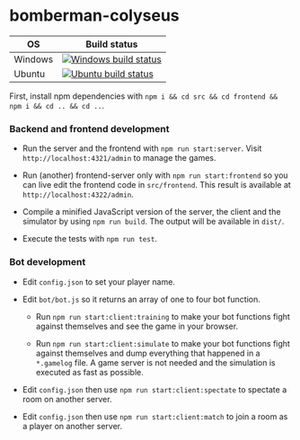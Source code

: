 # bomberman-colyseus

| OS | Build status |
| - | - |
| Windows | [![Windows build status](https://ci.appveyor.com/api/projects/status/github/asimmon/bomberman-colyseus?svg=true&branch=master)](https://ci.appveyor.com/project/asimmon/bomberman-colyseus) |
| Ubuntu | [![Ubuntu build status](https://travis-ci.org/asimmon/bomberman-colyseus.svg?branch=master)](https://travis-ci.org/asimmon/bomberman-colyseus) |

First, install npm dependencies with `npm i && cd src && cd frontend && npm i && cd .. && cd ..`.

### Backend and frontend development

- Run the server and the frontend with `npm run start:server`. Visit `http://localhost:4321/admin` to manage the games.

- Run (another) frontend-server only with `npm run start:frontend` so you can live edit the frontend code in `src/frontend`. This result is available at `http://localhost:4322/admin`.

- Compile a minified JavaScript version of the server, the client and the simulator by using `npm run build`. The output will be available in `dist/`.

- Execute the tests with `npm run test`.

### Bot development

- Edit `config.json` to set your player name.

- Edit `bot/bot.js` so it returns an array of one to four bot function.

  - Run `npm run start:client:training` to make your bot functions fight against themselves and see the game in your browser.

  - Run `npm run start:client:simulate` to make your bot functions fight against themselves and dump everything that happened in a `*.gamelog` file. A game server is not needed and the simulation is executed as fast as possible.

- Edit `config.json` then use `npm run start:client:spectate` to spectate a room on another server.

- Edit `config.json` then use `npm run start:client:match` to join a room as a player on another server.
